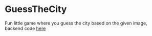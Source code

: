 # GuessTheCity
Fun little game where you guess the city based on the given image, backend code [here](https://github.com/EirikBjorn/GuessTheCity-Backend)
